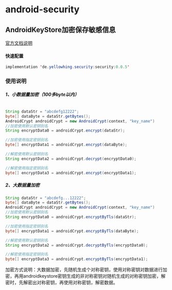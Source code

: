 # android-security
## AndroidKeyStore加密保存敏感信息
[官方文档说明](https://developer.android.com/training/articles/keystore)
#### 快速配置
```java
implementation 'de.yellowhing.security:security:0.0.5'
```

### 使用说明
##### 1、小数据量加密（100多byte以内）
```java

String dataStr = "abcdefg12222";
byte[] dataByte = dataStr.getBytes();
AndroidCrypt androidCrypt = new AndroidCrypt(context, "key_name")
//加密使用默认密钥别名
String encryptData0 = androidCrypt.encrypt(dataStr);

//加密使用指定密钥别名
byte[] encryptData1 = androidCrypt.encrypt(dataByte);

//解密使用默认密钥别名
String encryptData2 = androidCrypt.decrypt(encryptData0);

//解密使用指定密钥别名
byte[] encryptData3 = androidCrypt.encrypt(encryptData1);
```
##### 2、大数据量加密 
```java
String dataStr = "abcdefg...12222";
byte[] dataByte = dataStr.getBytes();
AndroidCrypt androidCrypt = new AndroidCrypt(context, "key_name")
//加密使用默认密钥别名
String encryptData0 = androidCrypt.encryptByTls(dataStr);

//加密使用指定密钥别名
byte[] encryptData1 = androidCrypt.encryptByTls(dataByte);

//解密使用默认密钥别名
String encryptData2 = androidCrypt.decryptByTls(encryptData0);

//解密使用指定密钥别名
byte[] encryptData3 = androidCrypt.encryptByTls(encryptData1);
```
<p>加密方式说明：大数据加密，先随机生成个对称密钥，使用对称密钥对数据进行加密，再用androidkeystore密钥生成的非对称密钥对随机生成的对称密钥加密，解密时，先解密出对称密钥，再使用对称密钥，解密数据。</p>
